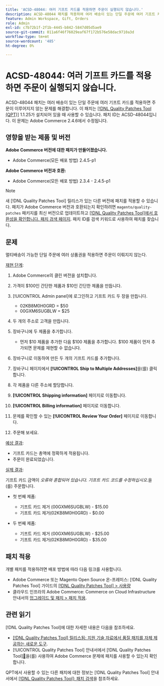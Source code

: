 ```yaml
---
title: 'ACSD-48044: 여러 기프트 카드를 적용하면 주문이 실행되지 않습니다.'
description: ACSD-48044 패치를 적용하여 여러 배송이 있는 단일 주문에 여러 기프트 카드를 적용하면 주문이 이루어지지 않는 Adobe Commerce 문제를 해결합니다.
feature: Admin Workspace, Gift, Orders
role: Admin
exl-id: c7b72b1f-2f1b-4445-b842-5847d05d5ae9
source-git-commit: 011a6f46f76029eaf67f172b576e58dac9710a3d
workflow-type: tm+mt
source-wordcount: '485'
ht-degree: 0%

---
```


# ACSD-48044: 여러 기프트 카드를 적용하면 주문이 실행되지 않습니다.

ACSD-48044 패치는 여러 배송이 있는 단일 주문에 여러 기프트 카드를 적용하면 주문이 이루어지지 않는 문제를 해결합니다. 이 패치는 [[!DNL Quality Patches Tool (QPT)]](https://experienceleague.adobe.com/ko/docs/commerce-operations/tools/quality-patches-tool/quality-patches-tool-to-self-serve-quality-patches) 1.1.25가 설치되어 있을 때 사용할 수 있습니다. 패치 ID는 ACSD-48044입니다. 이 문제는 Adobe Commerce 2.4.6에서 수정됩니다.

## 영향을 받는 제품 및 버전

**Adobe Commerce 버전에 대한 패치가 만들어졌습니다.**

* Adobe Commerce(모든 배포 방법) 2.4.5-p1

**Adobe Commerce 버전과 호환:**

* Adobe Commerce(모든 배포 방법) 2.3.4 - 2.4.5-p1

>[!NOTE]
>
>새 [!DNL Quality Patches Tool] 릴리스가 있는 다른 버전에 패치를 적용할 수 있습니다. 패치가 Adobe Commerce 버전과 호환되는지 확인하려면 `magento/quality-patches` 패키지를 최신 버전으로 업데이트하고 [[!DNL Quality Patches Tool]에서 호환성을 확인합니다. 패치 검색 페이지](https://experienceleague.adobe.com/tools/commerce-quality-patches/index.html?lang=ko). 패치 ID를 검색 키워드로 사용하여 패치를 찾습니다.

## 문제

멀티배송이 가능한 단일 주문에 여러 상품권을 적용하면 주문이 이뤄지지 않는다.

<u>재현 단계</u>:

1. Adobe Commerce의 클린 버전을 설치합니다.
1. 가격이 $100인 간단한 제품과 $10인 간단한 제품을 만듭니다.
1. [!UICONTROL Admin panel]에 로그인하고 기프트 카드 두 장을 만듭니다.

   * 02KB8M0H0GRD = $50
   * 00GXM6SUGBLW = $25

1. 두 개의 주소로 고객을 만듭니다.
1. 장바구니에 두 제품을 추가합니다.

   * 먼저 $10 제품을 추가한 다음 $100 제품을 추가합니다. $100 제품이 먼저 추가되면 문제를 재현할 수 없습니다.

1. 장바구니로 이동하여 만든 두 개의 기프트 카드를 추가합니다.
1. 장바구니 페이지에서 **[!UICONTROL Ship to Multiple Addresses]**&#x200B;을(를) 클릭합니다.
1. 각 제품을 다른 주소에 할당합니다.
1. **[!UICONTROL Shipping information]** 페이지로 이동합니다.
1. **[!UICONTROL Billing information]** 페이지로 이동합니다.
1. 문제를 확인할 수 있는 **[!UICONTROL Review Your Order]** 페이지로 이동합니다.
1. 주문해 보세요.

<u>예상 결과</u>:

* 기프트 카드는 총액에 정확하게 적용됩니다.
* 주문이 완료되었습니다.

<u>실제 결과</u>:

기프트 카드 금액이 *오류와 혼합되어 있습니다. 기프트 카드 코드를 수정하십시오.*&#x200B;을(를) 주문합니다.

* 첫 번째 제품:

   * 기프트 카드 제거 (00GXM6SUGBLW) - $15.00
   * 기프트 카드 제거(02KB8M0H0GRD) - $0.00

* 두 번째 제품:

   * 기프트 카드 제거 (00GXM6SUGBLW) - $25.00
   * 기프트 카드 제거(02KB8M0H0GRD) - $35.00

## 패치 적용

개별 패치를 적용하려면 배포 방법에 따라 다음 링크를 사용합니다.

* Adobe Commerce 또는 Magento Open Source 온-프레미스: [!DNL Quality Patches Tool] 가이드의 [[!DNL Quality Patches Tool] > 사용량](/help/tools/quality-patches-tool/usage.md)
* 클라우드 인프라의 Adobe Commerce: Commerce on Cloud Infrastructure 안내서의 [업그레이드 및 패치 > 패치 적용](https://experienceleague.adobe.com/docs/commerce-cloud-service/user-guide/develop/upgrade/apply-patches.html?lang=ko).

## 관련 읽기

[!DNL Quality Patches Tool]에 대한 자세한 내용은 다음을 참조하세요.

* [[!DNL Quality Patches Tool] 릴리스됨: 지원 기술 자료에서 품질 패치를 자체 제공하는 새로운 도구](https://experienceleague.adobe.com/ko/docs/commerce-operations/tools/quality-patches-tool/quality-patches-tool-to-self-serve-quality-patches).
* [!UICONTROL Quality Patches Tool] 안내서에서  [!DNL Quality Patches Tool][&#128279;](/help/tools/quality-patches-tool/patches-available-in-qpt/check-patch-for-magento-issue-with-magento-quality-patches.md)을(를) 사용하여 Adobe Commerce 문제에 패치를 사용할 수 있는지 확인합니다.


QPT에서 사용할 수 있는 다른 패치에 대한 정보는 [!DNL Quality Patches Tool] 안내서에서 [[!DNL Quality Patches Tool]: 패치 검색](https://experienceleague.adobe.com/tools/commerce-quality-patches/index.html?lang=ko)을 참조하세요.
